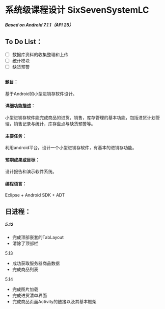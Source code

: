 # 系统级课程设计 SixSevenSystemLC
##### Based on Android 7.1.1（API 25）

## To Do List：
- [ ] 数据库资料的收集整理和上传
- [ ] 统计模块
- [ ] 缺货预警

## 

#### 题目：
基于Android的小型进销存软件设计。

#### 详细功能描述：
小型进销存软件能完成商品的进货，销售，库存管理的基本功能，包括进货计划管理，销售记录与统计，库存盘点与缺货预警等。

#### 主要任务：
利用android平台，设计一个小型进销存软件，有基本的进销存功能。

#### 预期成果或目标：
设计报告和演示软件系统。

#### 编程语言：
Eclipse + Android SDK + ADT

## 日进程：
##### 5.12 
- 完成顶部嵌套的TabLayout
- 清除了顶部栏

5.13 
- 成功获取服务器商品数据
- 完成商品列表

5.14 
- 完成图片加载
- 完成进货清单界面
- 完成商品页面Activity的链接以及其基本框架
